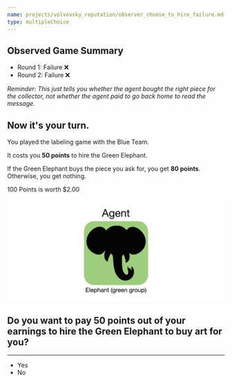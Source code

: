 ```yaml
---
name: projects/volvovsky_reputation/observer_choose_to_hire_failure.md
type: multipleChoice
---
```


## Observed Game Summary

- Round 1: Failure ❌
- Round 2: Failure ❌

_Reminder: This just tells you whether the agent bought the right piece for the collector, not whether the agent paid to go back home to read the message._

## Now it's your turn.

You played the labeling game with the Blue Team.

It costs you **50 points** to hire the Green Elephant.

If the Green Elephant buys the piece you ask for, you get **80 points**. Otherwise, you get nothing.

100 Points is worth $2.00

![elephant image](projects/volvovsky_reputation/agent_elephant.jpg)

## Do you want to pay 50 points out of your earnings to hire the Green Elephant to buy art for you?

---

- Yes
- No
